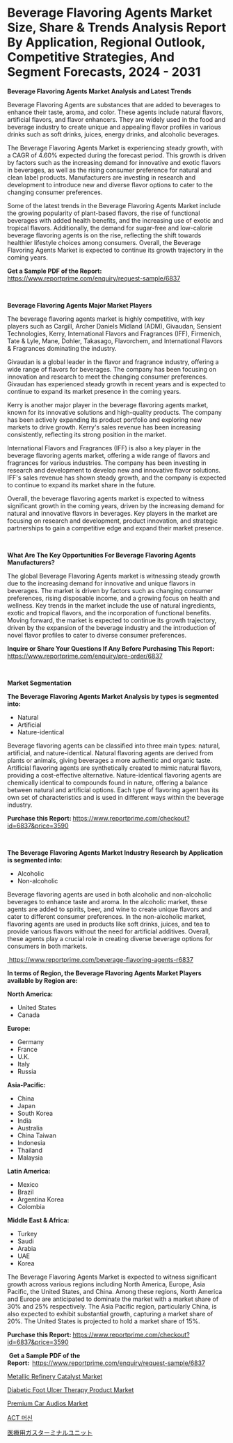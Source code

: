 <p><h1>Beverage Flavoring Agents Market Size, Share & Trends Analysis Report By Application, Regional Outlook, Competitive Strategies, And Segment Forecasts, 2024 - 2031</h1></p><p><strong>Beverage Flavoring Agents Market Analysis and Latest Trends</strong></p>
<p><p>Beverage Flavoring Agents are substances that are added to beverages to enhance their taste, aroma, and color. These agents include natural flavors, artificial flavors, and flavor enhancers. They are widely used in the food and beverage industry to create unique and appealing flavor profiles in various drinks such as soft drinks, juices, energy drinks, and alcoholic beverages.</p><p>The Beverage Flavoring Agents Market is experiencing steady growth, with a CAGR of 4.60% expected during the forecast period. This growth is driven by factors such as the increasing demand for innovative and exotic flavors in beverages, as well as the rising consumer preference for natural and clean label products. Manufacturers are investing in research and development to introduce new and diverse flavor options to cater to the changing consumer preferences.</p><p>Some of the latest trends in the Beverage Flavoring Agents Market include the growing popularity of plant-based flavors, the rise of functional beverages with added health benefits, and the increasing use of exotic and tropical flavors. Additionally, the demand for sugar-free and low-calorie beverage flavoring agents is on the rise, reflecting the shift towards healthier lifestyle choices among consumers. Overall, the Beverage Flavoring Agents Market is expected to continue its growth trajectory in the coming years.</p></p>
<p><strong>Get a Sample PDF of the Report:&nbsp;</strong> <a href="https://www.reportprime.com/enquiry/request-sample/6837">https://www.reportprime.com/enquiry/request-sample/6837</a></p>
<p>&nbsp;</p>
<p><strong>Beverage Flavoring Agents Major Market Players</strong></p>
<p><p>The beverage flavoring agents market is highly competitive, with key players such as Cargill, Archer Daniels Midland (ADM), Givaudan, Sensient Technologies, Kerry, International Flavors and Fragrances (IFF), Firmenich, Tate & Lyle, Mane, Dohler, Takasago, Flavorchem, and International Flavors & Fragrances dominating the industry.</p><p>Givaudan is a global leader in the flavor and fragrance industry, offering a wide range of flavors for beverages. The company has been focusing on innovation and research to meet the changing consumer preferences. Givaudan has experienced steady growth in recent years and is expected to continue to expand its market presence in the coming years.</p><p>Kerry is another major player in the beverage flavoring agents market, known for its innovative solutions and high-quality products. The company has been actively expanding its product portfolio and exploring new markets to drive growth. Kerry's sales revenue has been increasing consistently, reflecting its strong position in the market.</p><p>International Flavors and Fragrances (IFF) is also a key player in the beverage flavoring agents market, offering a wide range of flavors and fragrances for various industries. The company has been investing in research and development to develop new and innovative flavor solutions. IFF's sales revenue has shown steady growth, and the company is expected to continue to expand its market share in the future.</p><p>Overall, the beverage flavoring agents market is expected to witness significant growth in the coming years, driven by the increasing demand for natural and innovative flavors in beverages. Key players in the market are focusing on research and development, product innovation, and strategic partnerships to gain a competitive edge and expand their market presence.</p></p>
<p>&nbsp;</p>
<p><strong>What Are The Key Opportunities For Beverage Flavoring Agents Manufacturers?</strong></p>
<p><p>The global Beverage Flavoring Agents market is witnessing steady growth due to the increasing demand for innovative and unique flavors in beverages. The market is driven by factors such as changing consumer preferences, rising disposable income, and a growing focus on health and wellness. Key trends in the market include the use of natural ingredients, exotic and tropical flavors, and the incorporation of functional benefits. Moving forward, the market is expected to continue its growth trajectory, driven by the expansion of the beverage industry and the introduction of novel flavor profiles to cater to diverse consumer preferences.</p></p>
<p><strong>Inquire or Share Your Questions If Any Before Purchasing This Report:</strong> <a href="https://www.reportprime.com/enquiry/pre-order/6837">https://www.reportprime.com/enquiry/pre-order/6837</a></p>
<p>&nbsp;</p>
<p><strong>Market Segmentation</strong></p>
<p><strong>The Beverage Flavoring Agents Market Analysis by types is segmented into:</strong></p>
<p><ul><li>Natural</li><li>Artificial</li><li>Nature-identical</li></ul></p>
<p><p>Beverage flavoring agents can be classified into three main types: natural, artificial, and nature-identical. Natural flavoring agents are derived from plants or animals, giving beverages a more authentic and organic taste. Artificial flavoring agents are synthetically created to mimic natural flavors, providing a cost-effective alternative. Nature-identical flavoring agents are chemically identical to compounds found in nature, offering a balance between natural and artificial options. Each type of flavoring agent has its own set of characteristics and is used in different ways within the beverage industry.</p></p>
<p><strong>Purchase this Report:&nbsp;</strong><a href="https://www.reportprime.com/checkout?id=6837&price=3590">https://www.reportprime.com/checkout?id=6837&price=3590</a></p>
<p>&nbsp;</p>
<p><strong>The Beverage Flavoring Agents Market Industry Research by Application is segmented into:</strong></p>
<p><ul><li>Alcoholic</li><li>Non-alcoholic</li></ul></p>
<p><p>Beverage flavoring agents are used in both alcoholic and non-alcoholic beverages to enhance taste and aroma. In the alcoholic market, these agents are added to spirits, beer, and wine to create unique flavors and cater to different consumer preferences. In the non-alcoholic market, flavoring agents are used in products like soft drinks, juices, and tea to provide various flavors without the need for artificial additives. Overall, these agents play a crucial role in creating diverse beverage options for consumers in both markets.</p></p>
<p><a href="https://www.reportprime.com/beverage-flavoring-agents-r6837">&nbsp;https://www.reportprime.com/beverage-flavoring-agents-r6837</a></p>
<p><strong>In terms of Region, the Beverage Flavoring Agents Market Players available by Region are:</strong></p>
<p>
    <p> <strong> North America: </strong>
        <ul>
            <li>United States</li>
            <li>Canada</li>
        </ul>
        </p> 
    <p> <strong> Europe: </strong>
        <ul>
            <li>Germany</li>
            <li>France</li>
            <li>U.K.</li>
            <li>Italy</li>
            <li>Russia</li>
        </ul>
        </p> 
    <p> <strong> Asia-Pacific: </strong>
        <ul>
            <li>China</li>
            <li>Japan</li>
            <li>South Korea</li>
            <li>India</li>
            <li>Australia</li>
            <li>China Taiwan</li>
            <li>Indonesia</li>
            <li>Thailand</li>
            <li>Malaysia</li>
        </ul>
        </p> 
    <p> <strong> Latin America: </strong>
        <ul>
            <li>Mexico</li>
            <li>Brazil</li>
            <li>Argentina Korea</li>
            <li>Colombia</li>
        </ul>
        </p> 
    <p> <strong> Middle East & Africa: </strong>
        <ul>
            <li>Turkey</li>
            <li>Saudi</li>
            <li>Arabia</li>
            <li>UAE</li>
            <li>Korea</li>
        </ul>
    </p>
    </p>
<p><p>The Beverage Flavoring Agents Market is expected to witness significant growth across various regions including North America, Europe, Asia Pacific, the United States, and China. Among these regions, North America and Europe are anticipated to dominate the market with a market share of 30% and 25% respectively. The Asia Pacific region, particularly China, is also expected to exhibit substantial growth, capturing a market share of 20%. The United States is projected to hold a market share of 15%.</p></p>
<p><strong>Purchase this Report: </strong><a href="https://www.reportprime.com/checkout?id=6837&price=3590">https://www.reportprime.com/checkout?id=6837&price=3590</a></p>
<p>&nbsp;<strong>Get a Sample PDF of the Report:&nbsp;&nbsp;</strong><a href="https://www.reportprime.com/enquiry/request-sample/6837">https://www.reportprime.com/enquiry/request-sample/6837</a></p>
<p><strong></strong></p>
<p><p><a href="https://www.linkedin.com/pulse/metallic-refinery-catalyst-market-size-share-analysis-growth-pcfsf">Metallic Refinery Catalyst Market</a></p><p><a href="https://www.linkedin.com/pulse/global-diabetic-foot-ulcer-therapy-product-market-size-share-rjggf">Diabetic Foot Ulcer Therapy Product Market</a></p><p><a href="https://medium.com/@ralphyoung1949/premium-car-audios-market-forecast-global-market-trends-and-analysis-from-2024-to-2031-covered-in-e588b3f9a892">Premium Car Audios Market</a></p><p><a href="https://medium.com/@kathyorton6556/%EA%B8%80%EB%A1%9C%EB%B2%8C-act-%EA%B8%B0%EA%B3%84-%EC%8B%9C%EC%9E%A5-%EA%B7%9C%EB%AA%A8-%EB%B0%8F-%EC%A0%90%EC%9C%A0%EC%9C%A8-%EB%B6%84%EC%84%9D-%EC%A0%9C%ED%92%88-%EC%9C%A0%ED%98%95-%EB%B3%84-%EC%9D%91%EC%9A%A9-%EB%B6%84%EC%95%BC-%EB%B3%84-%EC%A7%80%EC%97%AD-%EB%B3%84-%EC%98%88%EC%B8%A1-2024-2031-57d4a1955ab6">ACT 머신</a></p><p><a href="https://medium.com/@josuehezog2023/%E3%83%A1%E3%83%87%E3%82%A3%E3%82%AB%E3%83%AB%E3%82%AC%E3%82%B9%E7%AB%AF%E6%9C%AB%E3%83%A6%E3%83%8B%E3%83%83%E3%83%88%E5%B8%82%E5%A0%B4%E5%88%86%E6%9E%90%E3%83%AC%E3%83%9D%E3%83%BC%E3%83%88-%E3%82%A2%E3%83%97%E3%83%AA%E3%82%B1%E3%83%BC%E3%82%B7%E3%83%A7%E3%83%B3-%E3%82%BF%E3%82%A4%E3%83%97-%E5%9C%B0%E5%9F%9F%E3%81%AB%E3%82%88%E3%82%8B%E5%B8%82%E5%A0%B4%E8%A6%8F%E6%A8%A1%E3%81%AF2024%E5%B9%B4%E3%81%8B%E3%82%892031%E5%B9%B4%E3%81%BE%E3%81%A7%E3%81%AE%E6%9C%9F%E9%96%93%E3%81%AB7-4-%E3%81%AE%E5%B9%B4%E9%96%93%E6%88%90%E9%95%B7%E7%8E%87%E3%81%A7%E4%BA%88%E6%B8%AC%E3%81%95%E3%82%8C%E3%81%A6%E3%81%84%E3%81%BE%E3%81%99-68417b973895">医療用ガスターミナルユニット</a></p></p>